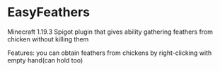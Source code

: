 # EasyFeathers

Minecraft 1.19.3 Spigot plugin that gives ability gathering feathers from chicken without killing them

Features: you can obtain feathers from chickens by right-clicking with empty hand(can hold too)
